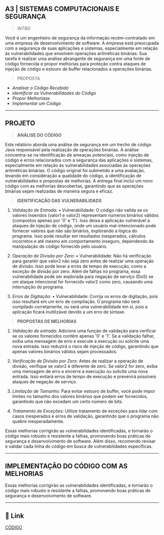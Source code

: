## A3 | SISTEMAS COMPUTACIONAIS E SEGURANÇA




> *INTRO*

Você é um engenheiro de segurança da informação recém-contratado em uma empresa de desenvolvimento de software. A empresa está preocupada com a segurança de suas aplicações e sistemas, especialmente em relação às vulnerabilidades que envolvem operações aritméticas binárias. Sua tarefa é realizar uma análise abrangente de segurança em uma fonte de código fornecida e propor melhorias para proteção contra ataques de injeção de código e estouro de buffer relacionados a operações binárias.




> PROPOSTA

- *Analisar o Código Recebido*
- *identificar as Vulnerabilidades do Código*
- *Propor Melhoriaas*
- *Implementar um  Código*


___

## PROJETO



>**ANÁLISE DO CÓDIGO**

Este relatório aborda uma análise de segurança em um trecho de código Java responsável pela realização de operações binárias. A análise concentra-se na identificação de ameaças potenciais, como injeção de código e erros relacionados com a segurança das aplicações e sistemas, especialmente em relação às vulnerabilidades associadas às operações aritméticas binárias. 
O código original foi submetido a uma avaliação, levando em consideração a qualidade do código, a identificação de vulnerabilidades e propostas de melhorias. A entrega final inclui um novo código com as melhorias descobertas, garantindo que as operações binárias sejam realizadas de maneira segura e eficaz.

> **IDENTIFICAÇÃO DAS  VULNERABILIDADS**

1. *Validação de Entrada:*
• Vulnerabilidade: O código não valida se os valores inseridos (valor1 e valor2) representam números binários válidos (compostos apenas por '0' e '1'). Isso deixa a aplicação vulnerável a ataques de injeção de código, onde um usuário mal-intencionado pode fornecer valores que não são binários, explorando a lógica do programa.
Isso pode resultar em resultados inesperados, cálculos incorretos e até mesmo em comportamento inseguro, dependendo da manipulação do código fornecido pelo usuário.

2. *Operação de Divisão por Zero:*
• Vulnerabilidade: Não há verificação para garantir que valor2 não seja zero antes de realizar uma operação de divisão. Isso pode levar a erros de tempo de execução, como a exceção de divisão por zero.
Além de falhas no programa, essa vulnerabilidade pode ser explorada para negação de serviço (DoS) se um ataque intencional for fornecido valor2 como zero, causando uma interrupção do programa.

3. *Erros de Digitação:*
• Vulnerabilidade: Corrija os erros de digitação, pois isso resultará em um erro de compilação.
O programa não será compilado corretamente, ou será uma vulnerabilidade em si, pois a aplicação ficará inutilizável devido a um erro de sintaxe.


> **PROPOSTAS DE MELHORIAS**

1. *Validação de entrada:*
Adicione uma função de validação para verificar se os valores fornecidos contêm apenas '0' e '1'. Se a validação falhar, exiba uma mensagem de erro e execute a execução ou solicite uma nova entrada.
Isso reduzirá o risco de injeção de código, garantindo que apenas valores binários válidos sejam processados.

2. *Verificação de Divisão por Zero:*
Antes de realizar a operação de divisão, verifique se valor2 é diferente de zero. Se valor2 for zero, exiba uma mensagem de erro e encerre a execução ou solicite uma nova entrada.
Isso evitará erros de tempo de execução e prevenirá possíveis ataques de negação de serviço.

3. *Limitação de Tamanho:*
 Para evitar estouro de buffer, você pode impor limites no tamanho dos valores binários que podem ser fornecidos, garantindo que não excedam um certo número de bits.

4. *Tratamento de Exceções:*
 Utilize tratamento de exceções para lidar com casos inesperados e erros de validação, garantindo que o programa não quebre inesperadamente.

Essas melhorias corrigirão as vulnerabilidades identificadas, e tornarão o código mais robusto e resistente a falhas, promovendo boas práticas de segurança e desenvolvimento de software.
Além disso, recomendo revisar e validar cada linha do código em busca de vulnerabilidades específicas.
___


## IMPLEMENTAÇÃO DO CÓDIGO COM AS MELHORIAS


Essas melhorias corrigirão as vulnerabilidades identificadas, e tornarão o código mais robusto e resistente a falhas, promovendo boas práticas de segurança e desenvolvimento de software.


___
## 🔗 Link

[CÓDIGO](https://github.com/amandaevans19/Analise-de-Codigo/blob/main/.gitignore)
